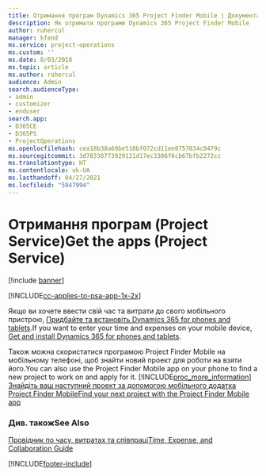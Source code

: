 ```yaml
---
title: Отримання програм Dynamics 365 Project Finder Mobile | Документація Microsoft
description: Як отримати програми Dynamics 365 Project Finder Mobile
author: ruhercul
manager: kfend
ms.service: project-operations
ms.custom: ''
ms.date: 8/03/2018
ms.topic: article
ms.author: ruhercul
audience: Admin
search.audienceType:
- admin
- customizer
- enduser
search.app:
- D365CE
- D365PS
- ProjectOperations
ms.openlocfilehash: cea18b38a69be518bf072cd11ee8757034c0479c
ms.sourcegitcommit: 3d78338773929121d17ec3386f6cb67bfb2272cc
ms.translationtype: HT
ms.contentlocale: uk-UA
ms.lasthandoff: 04/27/2021
ms.locfileid: "5947994"
---
```

# <a name="get-the-apps-project-service"></a><span data-ttu-id="20f39-103">Отримання програм (Project Service)</span><span class="sxs-lookup"><span data-stu-id="20f39-103">Get the apps (Project Service)</span></span>

[!include [banner](../includes/psa-now-project-operations.md)]

[!INCLUDE[cc-applies-to-psa-app-1x-2x](../includes/cc-applies-to-psa-app-1x-2x.md)]

<span data-ttu-id="20f39-104">Якщо ви хочете ввести свій час та витрати до свого мобільного пристрою, [Придбайте та встановіть Dynamics 365 for phones and tablets](/dynamics365/mobile-app/dynamics-365-phones-tablets-users-guide).</span><span class="sxs-lookup"><span data-stu-id="20f39-104">If you want to enter your time and expenses on your mobile device, [Get and install Dynamics 365 for phones and tablets](/dynamics365/mobile-app/dynamics-365-phones-tablets-users-guide).</span></span>  
  
 <span data-ttu-id="20f39-105">Також можна скористатися програмою Project Finder Mobile на мобільному телефоні, щоб знайти новий проект для роботи на взяти його.</span><span class="sxs-lookup"><span data-stu-id="20f39-105">You can also use the Project Finder Mobile app on your phone to find a new project to work on and apply for it.</span></span> [!INCLUDE[proc_more_information](../includes/proc-more-information.md)] <span data-ttu-id="20f39-106">[Знайдіть ваш наступний проект за допомогою мобільного додатка Project Finder Mobile](../psa/find-next-project-finder-mobile-app.md)</span><span class="sxs-lookup"><span data-stu-id="20f39-106">[Find your next project with the Project Finder Mobile app](../psa/find-next-project-finder-mobile-app.md)</span></span> 
  
### <a name="see-also"></a><span data-ttu-id="20f39-107">Див. також</span><span class="sxs-lookup"><span data-stu-id="20f39-107">See Also</span></span>  
 [<span data-ttu-id="20f39-108">Провідник по часу, витратах та співпраці</span><span class="sxs-lookup"><span data-stu-id="20f39-108">Time, Expense, and Collaboration Guide</span></span>](../psa/time-expense-collaboration-guide.md)


[!INCLUDE[footer-include](../includes/footer-banner.md)]
